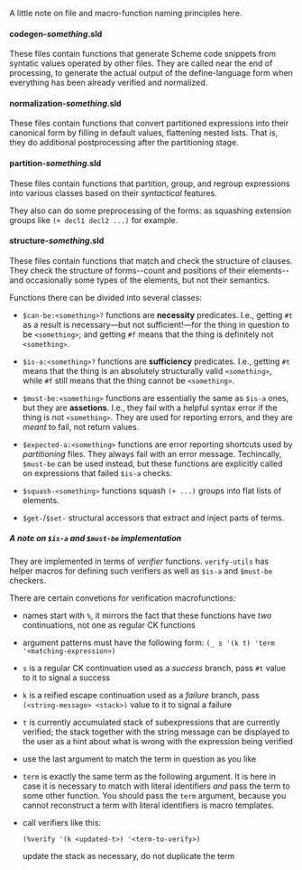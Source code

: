 A little note on file and macro-function naming principles here.


#### **codegen-_something_.sld**

These files contain functions that generate Scheme code snippets from syntatic
values operated by other files. They are called near the end of processing,
to generate the actual output of the define-language form when everything has
been already verified and normalized.


#### **normalization-_something_.sld**

These files contain functions that convert partitioned expressions into their
canonical form by filling in default values, flattening nested lists. That is,
they do additional postprocessing after the partitioning stage.


#### **partition-_something_.sld**

These files contain functions that partition, group, and regroup expressions
into various classes based on their _syntactical_ features.

They also can do some preprocessing of the forms: as squashing extension
groups like `(+ decl1 decl2 ...)` for example.


#### **structure-_something_.sld**

These files contain functions that match and check the structure of clauses.
They check the structure of forms--count and positions of their elements--and
occasionally some types of the elements, but not their semantics.

Functions there can be divided into several classes:

  - `$can-be:<something>?` functions are **necessity** predicates. I.e.,
    getting `#t` as a result is necessary—but not sufficient!—for the
    thing in question to be `<something>`; and getting `#f` means that
    the thing is definitely not `<something>`.

  - `$is-a:<something>?` functions are **sufficiency** predicates. I.e.,
    getting `#t` means that the thing is an absolutely structurally
    valid `<something>`, while `#f` still means that the thing cannot
    be `<something>`.

  - `$must-be:<something>` functions are essentially the same as `$is-a`
    ones, but they are **assetions**. I.e., they fail with a helpful
    syntax error if the thing is not `<something>`. They are used for
    reporting errors, and they are _meant_ to fail, not return values.

  - `$expected-a:<something>` functions are error reporting shortcuts
    used by _partitioning_ files. They always fail with an error message.
    Techincally, `$must-be` can be used instead, but these functions
    are explicitly called on expressions that failed `$is-a` checks.

  - `$squash-<something>` functions squash `(+ ...)` groups into flat
    lists of elements.

  - `$get-`/`$set-` structural accessors that extract and inject parts
    of terms.


##### A note on `$is-a` and `$must-be` implementation

They are implemented in terms of _verifier_ functions. `verify-utils` has helper
macros for defining such verifiers as well as `$is-a` and `$must-be` checkers.

There are certain convetions for verification macrofunctions:

  - names start with `%`, it mirrors the fact that these functions have _two_
    continuations, not one as regular CK functions

  - argument patterns must have the following form:
    `(_ s '(k t) 'term '<matching-expression>)`

  - `s` is a regular CK continuation used as a _success_ branch,
    pass `#t` value to it to signal a success

  - `k` is a reified escape continuation used as a _failure_ branch,
    pass `(<string-message> <stack>)` value to it to signal a failure

  - `t` is currently accumulated stack of subexpressions that are currently
    verified; the stack together with the string message can be displayed to
    the user as a hint about what is wrong with the expression being verified

  - use the last argument to match the term in question as you like

  - `term` is exactly the same term as the following argument. It is here
    in case it is necessary to match with literal identifiers _and_ pass
    the term to some other function. You should pass the `term` argument,
    because you cannot reconstruct a term with literal identifiers is macro
    templates.

  - call verifiers like this:

      `(%verify '(k <updated-t>) '<term-to-verify>)`

    update the stack as necessary, do not duplicate the term
